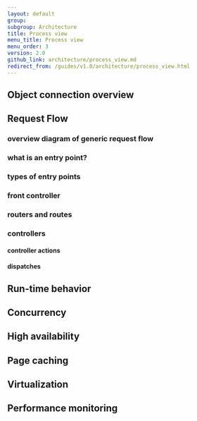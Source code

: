 ```yaml
---
layout: default
group: 
subgroup: Architecture
title: Process view
menu_title: Process view
menu_order: 3
version: 2.0
github_link: architecture/process_view.md
redirect_from: /guides/v1.0/architecture/process_view.html
---
```


<h2>Object connection overview</h2>
<h2>Request Flow</h2>
<h3>overview diagram of generic request flow</h3>
<h3>what is an entry point?</h3>
<h3>types of entry points</h3>
<h3>front controller</h3>
<h3>routers and routes</h3>
<h3>controllers</h3>
<h4>controller actions</h4>
<h4>dispatches</h4>
<h2>Run-time behavior</h2>
<h2>Concurrency</h2>
<h2>High availability</h2>
<h2>Page caching</h2>
<h2>Virtualization</h2>
<h2>Performance monitoring</2>    
